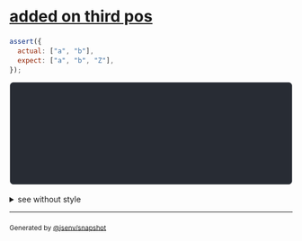 # [added on third pos](../../array.test.js#L174)

```js
assert({
  actual: ["a", "b"],
  expect: ["a", "b", "Z"],
});
```

![img](throw.svg)

<details>
  <summary>see without style</summary>

```console
AssertionError: actual and expect are different

actual: [
  "a",
  "b",
]
expect: [
  "a",
  "b",
  "Z",
]
```

</details>

---

<sub>
  Generated by <a href="https://github.com/jsenv/core/tree/main/packages/independent/snapshot">@jsenv/snapshot</a>
</sub>